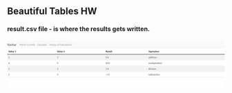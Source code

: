 ## Beautiful Tables HW

#### result.csv file - is where the results gets written.

![Screenshot-1](/app/static/images/Table_HW.JPG "Screenshot-1")
